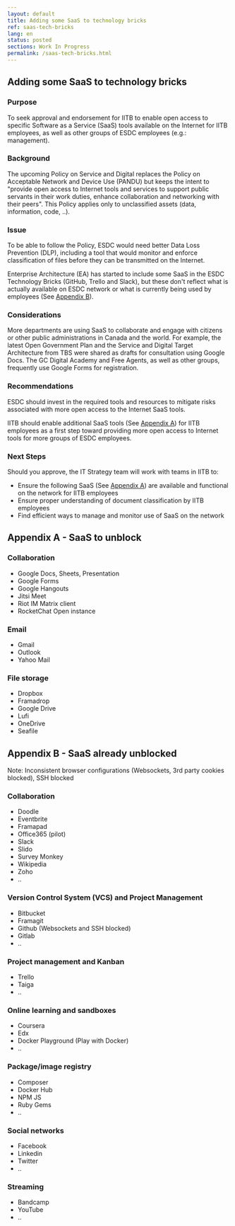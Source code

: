 ```yaml
---
layout: default
title: Adding some SaaS to technology bricks
ref: saas-tech-bricks
lang: en
status: posted
sections: Work In Progress
permalink: /saas-tech-bricks.html
---
```


## Adding some SaaS to technology bricks

### Purpose

To seek approval and endorsement for IITB to enable open access to specific Software as a Service (SaaS) tools available on the Internet for IITB employees, as well as other groups of ESDC employees (e.g.: management).

### Background

The upcoming Policy on Service and Digital replaces the Policy on Acceptable Network and Device Use (PANDU) but keeps the intent to "provide open access to Internet tools and services to support public servants in their work duties, enhance collaboration and networking with their peers".
This Policy applies only to unclassified assets (data, information, code, ..).

### Issue

To be able to follow the Policy, ESDC would need better Data Loss Prevention (DLP), including a tool that would monitor and enforce classification of files before they can be transmitted on the Internet.

Enterprise Architecture (EA) has started to include some SaaS in the ESDC Technology Bricks (GitHub, Trello and Slack), but these don't reflect what is actually available on ESDC network or what is currently being used by employees (See [Appendix B](#appendix-b---saas-already-unblocked)).

### Considerations

More departments are using SaaS to collaborate and engage with citizens or other public administrations in Canada and the world.
For example, the latest Open Government Plan and the Service and Digital Target Architecture from TBS were shared as drafts for consultation using Google Docs.
The GC Digital Academy and Free Agents, as well as other groups, frequently use Google Forms for registration.

### Recommendations

ESDC should invest in the required tools and resources to mitigate risks associated with more open access to the Internet SaaS tools.

IITB should enable additional SaaS tools (See [Appendix A](#appendix-a---saas-to-unblock)) for IITB employees as a first step toward providing more open access to Internet tools for more groups of ESDC employees.

### Next Steps

Should you approve, the IT Strategy team will work with teams in IITB to:

- Ensure the following SaaS (See [Appendix A](#appendix-a---saas-to-unblock)) are available and functional on the network for IITB employees
- Ensure proper understanding of document classification by IITB employees
- Find efficient ways to manage and monitor use of SaaS on the network

## Appendix A - SaaS to unblock

### Collaboration

- Google Docs, Sheets, Presentation
- Google Forms
- Google Hangouts
- Jitsi Meet
- Riot IM Matrix client
- RocketChat Open instance

### Email

- Gmail
- Outlook
- Yahoo Mail

### File storage

- Dropbox
- Framadrop
- Google Drive
- Lufi
- OneDrive
- Seafile

## Appendix B - SaaS already unblocked

Note: Inconsistent browser configurations (Websockets, 3rd party cookies blocked), SSH blocked

### Collaboration

- Doodle
- Eventbrite
- Framapad
- Office365 (pilot)
- Slack
- Slido
- Survey Monkey
- Wikipedia
- Zoho
- ..

### Version Control System (VCS) and Project Management

- Bitbucket
- Framagit
- Github (Websockets and SSH blocked)
- Gitlab
- ..

### Project management and Kanban

- Trello
- Taiga
- ..

### Online learning and sandboxes

- Coursera
- Edx
- Docker Playground (Play with Docker)
- ..

### Package/image registry

- Composer
- Docker Hub
- NPM JS
- Ruby Gems
- ..

### Social networks

- Facebook
- Linkedin
- Twitter
- ..

### Streaming

- Bandcamp
- YouTube
- ..
